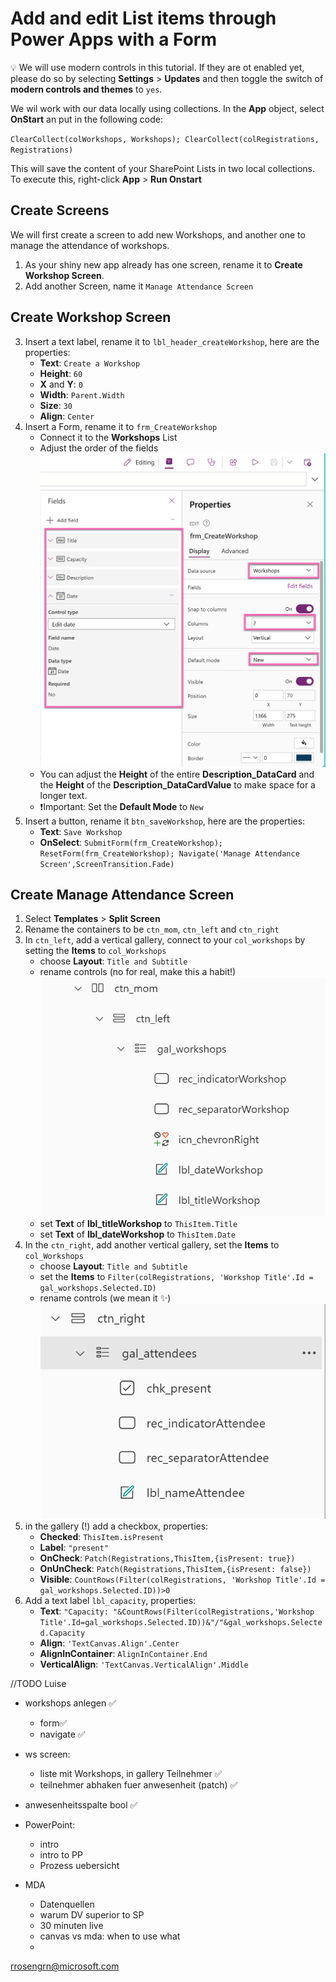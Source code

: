# Add and edit List items through Power Apps with a Form

💡 We will use modern controls in this tutorial. If they are ot enabled yet, please do so by selecting **Settings** > **Updates** and then toggle the switch of **modern controls and themes** to `yes`.

We wil work with our data locally using collections. In the **App** object, select **OnStart** an put in the following code:

`ClearCollect(colWorkshops, Workshops); ClearCollect(colRegistrations, Registrations)`

This will save the content of your SharePoint Lists in two local collections. To execute this, right-click **App** > **Run Onstart**

## Create Screens

We will first create a screen to add new Workshops, and another one to manage the attendance of workshops.

1. As your shiny new app already has one screen, rename it to **Create Workshop Screen**.
2. Add another Screen, name it `Manage Attendance Screen`

## Create Workshop Screen

3. Insert a text label, rename it to `lbl_header_createWorkshop`, here are the properties:
   * **Text**: `Create a Workshop`
   * **Height**: `60`
   * **X** and **Y**: `0`
   * **Width**: `Parent.Width`
   * **Size**: `30`
   * **Align**: `Center`
4. Insert a Form, rename it to `frm_CreateWorkshop`
   * Connect it to the **Workshops** List
   * Adjust the order of the fields
![Form fields](/assets/espc24-formfields.png)
   * You can adjust the **Height** of the entire **Description_DataCard** and the **Height** of the **Description_DataCardValue** to make space for a longer text.
   * ❗Important: Set the **Default Mode** to `New`
5. Insert a button, rename it `btn_saveWorkshop`, here are the properties:
   * **Text**: `Save Workshop`
   * **OnSelect**: `SubmitForm(frm_CreateWorkshop); ResetForm(frm_CreateWorkshop); Navigate('Manage Attendance Screen',ScreenTransition.Fade)`

## Create Manage Attendance Screen

1. Select **Templates** > **Split Screen**
2. Rename the containers to be `ctn_mom`, `ctn_left` and `ctn_right`
3. In `ctn_left`, add a vertical gallery, connect to your `col_workshops` by setting the **Items** to `col_Workshops`
   * choose **Layout**: `Title and Subtitle`
   * rename controls (no for real, make this a habit!)
![container left](assets/espc24-ctn_left.png)
   * set **Text** of  **lbl_titleWorkshop** to `ThisItem.Title`
   * set **Text** of  **lbl_dateWorkshop** to `ThisItem.Date`
4. In the `ctn_right`, add another vertical gallery, set the **Items** to `col_Workshops`
   * choose **Layout**: `Title and Subtitle`
   * set the **Items** to `Filter(colRegistrations, 'Workshop Title'.Id = gal_workshops.Selected.ID)`
   * rename controls (we mean it ✨)
![container right](assets/espc24-ctn_right.png)
5. in the gallery (!) add a checkbox, properties:
   * **Checked**: `ThisItem.isPresent`
   * **Label**: `"present"`
   * **OnCheck**: `Patch(Registrations,ThisItem,{isPresent: true})`
   * **OnUnCheck**: `Patch(Registrations,ThisItem,{isPresent: false})`
   * **Visible**: `CountRows(Filter(colRegistrations, 'Workshop Title'.Id = gal_workshops.Selected.ID))>0`
6. Add a text label `lbl_capacity`, properties:
   * **Text**: `"Capacity: "&CountRows(Filter(colRegistrations,'Workshop Title'.Id=gal_workshops.Selected.ID))&"/"&gal_workshops.Selected.Capacity`
   * **Align**: `'TextCanvas.Align'.Center`
   * **AlignInContainer**: `AlignInContainer.End`
   * **VerticalAlign**: `'TextCanvas.VerticalAlign'.Middle`


//TODO Luise

- workshops anlegen ✅
  - form✅ 
  - navigate ✅
- ws screen:
  - liste mit Workshops, in gallery Teilnehmer ✅
  - teilnehmer abhaken fuer anwesenheit (patch) ✅

- anwesenheitsspalte bool ✅


- PowerPoint:

  - intro
  - intro to PP
  - Prozess uebersicht


- MDA

  - Datenquellen
  - warum DV superior to SP
  - 30 minuten live
  - canvas vs mda: when to use what
  - 

rrosengrn@microsoft.com